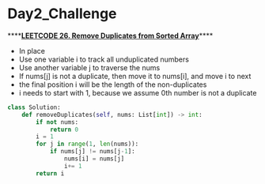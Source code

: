 # Day2\_Challenge

\*\*\*\*[**LEETCODE 26. Remove Duplicates from Sorted Array**](https://leetcode-cn.com/problems/remove-duplicates-from-sorted-array/)\*\*\*\*

* In place
* Use one variable i to track all unduplicated numbers 
* Use another variable j to traverse the nums 
* If nums\[j\] is not a duplicate, then move it to nums\[i\], and move i to next 
* the final position i will be the length of the non-duplicates 
* i needs to start with 1, because we assume 0th number is not a duplicate 

```python
class Solution:
    def removeDuplicates(self, nums: List[int]) -> int:
        if not nums:
            return 0 
        i = 1 
        for j in range(1, len(nums)):
            if nums[j] != nums[j-1]:
                nums[i] = nums[j]
                i+= 1
        return i 
```


